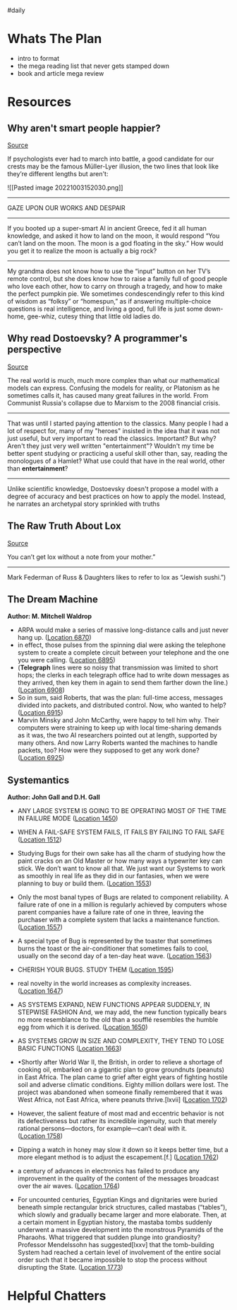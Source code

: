 #daily

# Whats The Plan

- intro to format
- the mega reading list that never gets stamped down
- book and article mega review 

# Resources

## Why aren't smart people happier?

[Source](https://experimentalhistory.substack.com/p/why-arent-smart-people-happier)

If psychologists ever had to march into battle, a good candidate for our crests may be the famous Müller-Lyer illusion, the two lines that look like they’re different lengths but aren't:

![[Pasted image 20221003152030.png]]

---

GAZE UPON OUR WORKS AND DESPAIR

---

If you booted up a super-smart AI in ancient Greece, fed it all human knowledge, and asked it how to land on the moon, it would respond “You can’t land on the moon. The moon is a god floating in the sky.” How would you get it to realize the moon is actually a big rock?

---

My grandma does not know how to use the “input” button on her TV’s remote control, but she does know how to raise a family full of good people who love each other, how to carry on through a tragedy, and how to make the perfect pumpkin pie. We sometimes condescendingly refer to this kind of wisdom as “folksy” or “homespun,” as if answering multiple-choice questions is real intelligence, and living a good, full life is just some down-home, gee-whiz, cutesy thing that little old ladies do.

## Why read Dostoevsky? A programmer's perspective

[Source](https://fhur.me/posts/why-read-dostoevsky)

The real world is much, much more complex than what our mathematical models can express. Confusing the models for reality, or Platonism as he sometimes calls it, has caused many great failures in the world. From Communist Russia's collapse due to Marxism to the 2008 financial crisis.

---

That was until I started paying attention to the classics. Many people I had a lot of respect for, many of my "heroes" insisted in the idea that it was not just useful, but very important to read the classics. Important? But why? Aren't they just very well written "entertainment"? Wouldn't my time be better spent studying or practicing a useful skill other than, say, reading the monologues of a Hamlet? What use could that have in the real world, other than **entertainment**?

---

Unlike scientific knowledge, Dostoevsky doesn't propose a model with a degree of accuracy and best practices on how to apply the model. Instead, he narrates an archetypal story sprinkled with truths

## The Raw Truth About Lox

[Source](https://forward.com/news/7669/the-raw-truth-about-lox/)

You can’t get lox without a note from your mother.”

---

Mark Federman of Russ & Daughters likes to refer to lox as “Jewish sushi.”)

## The Dream Machine

**Author: M. Mitchell Waldrop**

- ARPA would make a series of massive long-distance calls and just never hang up. ([Location 6870](https://readwise.io/to_kindle?action=open&asin=B07GBCX7YC&location=6870))
- in effect, those pulses from the spinning dial were asking the telephone system to create a complete circuit between your telephone and the one you were calling. ([Location 6895](https://readwise.io/to_kindle?action=open&asin=B07GBCX7YC&location=6895))
- (**Telegraph** lines were so noisy that transmission was limited to short hops; the clerks in each telegraph office had to write down messages as they arrived, then key them in again to send them farther down the line.) ([Location 6908](https://readwise.io/to_kindle?action=open&asin=B07GBCX7YC&location=6908))
- So in sum, said Roberts, that was the plan: full-time access, messages divided into packets, and distributed control. Now, who wanted to help? ([Location 6915](https://readwise.io/to_kindle?action=open&asin=B07GBCX7YC&location=6915))
- Marvin Minsky and John McCarthy, were happy to tell him why. Their computers were straining to keep up with local time-sharing demands as it was, the two AI researchers pointed out at length, supported by many others. And now Larry Roberts wanted the machines to handle packets, too? How were they supposed to get any work done? ([Location 6925](https://readwise.io/to_kindle?action=open&asin=B07GBCX7YC&location=6925))

## Systemantics

**Author: John Gall and D.H. Gall**

- ANY LARGE SYSTEM IS GOING TO BE OPERATING MOST OF THE TIME IN FAILURE MODE ([Location 1450](https://readwise.io/to_kindle?action=open&asin=B00AK1BIDM&location=1450))

- WHEN A FAIL-SAFE SYSTEM FAILS, IT FAILS BY FAILING TO FAIL SAFE ([Location 1512](https://readwise.io/to_kindle?action=open&asin=B00AK1BIDM&location=1512))

- Studying Bugs for their own sake has all the charm of studying how the paint cracks on an Old Master or how many ways a typewriter key can stick. We don’t want to know all that. We just want our Systems to work as smoothly in real life as they did in our fantasies, when we were planning to buy or build them. ([Location 1553](https://readwise.io/to_kindle?action=open&asin=B00AK1BIDM&location=1553))

- Only the most banal types of Bugs are related to component reliability. A failure rate of one in a million is regularly achieved by computers whose parent companies have a failure rate of one in three, leaving the purchaser with a complete system that lacks a maintenance function. ([Location 1557](https://readwise.io/to_kindle?action=open&asin=B00AK1BIDM&location=1557))

- A special type of Bug is represented by the toaster that sometimes burns the toast or the air-conditioner that sometimes fails to cool, usually on the second day of a ten-day heat wave. ([Location 1563](https://readwise.io/to_kindle?action=open&asin=B00AK1BIDM&location=1563))

- CHERISH YOUR BUGS. STUDY THEM ([Location 1595](https://readwise.io/to_kindle?action=open&asin=B00AK1BIDM&location=1595))

- real novelty in the world increases as complexity increases. ([Location 1647](https://readwise.io/to_kindle?action=open&asin=B00AK1BIDM&location=1647))

- AS SYSTEMS EXPAND, NEW FUNCTIONS APPEAR SUDDENLY, IN STEPWISE FASHION And, we may add, the new function typically bears no more resemblance to the old than a soufflé resembles the humble egg from which it is derived. ([Location 1650](https://readwise.io/to_kindle?action=open&asin=B00AK1BIDM&location=1650))

- AS SYSTEMS GROW IN SIZE AND COMPLEXITY, THEY TEND TO LOSE BASIC FUNCTIONS ([Location 1663](https://readwise.io/to_kindle?action=open&asin=B00AK1BIDM&location=1663))

- •Shortly after World War II, the British, in order to relieve a shortage of cooking oil, embarked on a gigantic plan to grow groundnuts (peanuts) in East Africa. The plan came to grief after eight years of fighting hostile soil and adverse climatic conditions. Eighty million dollars were lost. The project was abandoned when someone finally remembered that it was West Africa, not East Africa, where peanuts thrive.[lxvii] ([Location 1702](https://readwise.io/to_kindle?action=open&asin=B00AK1BIDM&location=1702))

- However, the salient feature of most mad and eccentric behavior is not its defectiveness but rather its incredible ingenuity, such that merely rational persons—doctors, for example—can’t deal with it. ([Location 1758](https://readwise.io/to_kindle?action=open&asin=B00AK1BIDM&location=1758))

- Dipping a watch in honey may slow it down so it keeps better time, but a more elegant method is to adjust the escapement.[f.] ([Location 1762](https://readwise.io/to_kindle?action=open&asin=B00AK1BIDM&location=1762))

- a century of advances in electronics has failed to produce any improvement in the quality of the content of the messages broadcast over the air waves. ([Location 1764](https://readwise.io/to_kindle?action=open&asin=B00AK1BIDM&location=1764))

- For uncounted centuries, Egyptian Kings and dignitaries were buried beneath simple rectangular brick structures, called mastabas (“tables”), which slowly and gradually became larger and more elaborate. Then, at a certain moment in Egyptian history, the mastaba tombs suddenly underwent a massive development into the monstrous Pyramids of the Pharaohs. What triggered that sudden plunge into grandiosity? Professor Mendelssohn has suggested[lxxv] that the tomb-building System had reached a certain level of involvement of the entire social order such that it became impossible to stop the process without disrupting the State. ([Location 1773](https://readwise.io/to_kindle?action=open&asin=B00AK1BIDM&location=1773))


# Helpful Chatters